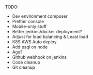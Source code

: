 TODO:
- Dev environment composer
- Prettier console
- Mobile-only stuff
- Better jenkins/docker deployment?
- Adjust for load balancing & Least load
- K8S AWS Auto deploy
- Add psql on node
- Age?
- Github webhook on jenkins
- Code cleanup
- Git cleanup

